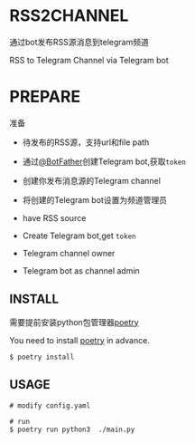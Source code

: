 # RSS2CHANNEL

通过bot发布RSS源消息到telegram频道

RSS to Telegram Channel 
via Telegram bot

# PREPARE

准备

 - 待发布的RSS源，支持url和file path
 - 通过[@BotFather](https://t.me/BotFather)创建Telegram bot,获取`token`
 - 创建你发布消息源的Telegram channel
 - 将创建的Telegram bot设置为频道管理员



 - have RSS source
 - Create Telegram bot,get `token`
 - Telegram channel owner
 - Telegram bot as channel admin



## INSTALL

需要提前安装python包管理器[poetry](https://poetry.eustace.io/docs)

You need to install [poetry](https://poetry.eustace.io/docs) in advance.

```
$ poetry install

```

## USAGE

```
# modify config.yaml

# run
$ poetry run python3  ./main.py 
```
